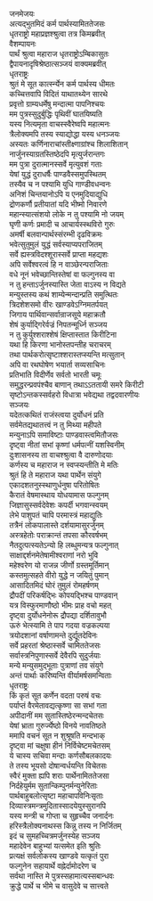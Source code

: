 जनमेजयः  
अत्यद्भुतमिदं कर्म पार्थस्यामिततेजसः  
धृतराष्ट्रो महाप्रज्ञश्श्रुत्वा तत्र किमब्रवीत्  
वैशम्पायनः  
पार्थं श्रुत्वा महाराज धृतराष्ट्रोऽम्बिकासुतः  
द्वैपायनादृषिश्रेष्ठात्सञ्जयं वाक्यमब्रवीत्  
धृतराष्ट्रः  
श्रुतं मे सूत कार्त्स्न्येन कर्म पार्थस्य धीमतः  
कच्चित्तवापि विदितं याथातथ्येन सारथे  
प्रवृत्तो ग्राम्यधर्मेषु मन्दात्मा पापनिश्चयः  
मम पुत्रस्सुदुर्बुद्धिः पृथिवीं घातयिष्यति  
यस्य नित्यमृता वाचस्स्वैरेष्वपि महात्मनः  
त्रैलोक्यमपि तस्य स्याद्योद्धा यस्य धनञ्जयः  
अस्यतः कर्णिनाराचांस्तीक्ष्णाग्रांश्च शिलाशितान्  
नार्जुनस्याग्रतस्तिष्ठेदपि मृत्युर्जरान्तगः  
मम पुत्रा दुरात्मानस्सर्वे मृत्युवशं गताः  
येषां युद्धं दुराधर्षैः पाण्डवैस्समुपस्थितम्  
तस्यैव च न पश्यामि युधि गाण्डीवधन्वनः  
अनिशं चिन्तयानोऽपि य एनमुदियाद्युधि  
द्रोणकर्णौ प्रतीयातां यदि भीष्मो निवारणे  
महान्स्यात्संशयो लोके न तु पश्यामि नो जयम्  
घृणी कर्णः प्रमादी च आचार्यस्स्थविरो गुरुः  
अमर्षी बलवान्पार्थस्संरम्भी दृढविक्रमः  
भवेत्सुतुमुलं युद्धं सर्वस्याप्यपराजितम्  
सर्वे ह्यस्त्रविदश्शूरास्सर्वे प्राप्ता महद्यशः  
अपि सर्वेश्वरत्वं हि न वाञ्छेरन्पराजिताः  
वधे नूनं भवेच्छान्तिस्तेषां वा फल्गुनस्य वा  
न तु हन्ताऽर्जुनस्यास्ति जेता वाऽस्य न विद्यते  
मन्युस्तस्य कथं शाम्येन्मन्दान्प्रति समुत्थितः  
त्रिदशेशसमो वीरः खाण्डवेऽग्निमतर्पयत्  
जिगाय पार्थिवान्सर्वान्राजसूये महाक्रतौ  
शेषं कुर्याद्गिरेर्वज्रं निपतन्मूर्ध्नि सञ्जय  
न तु कुर्युश्शराश्शेषं क्षिप्तास्तात किरीटिना  
यथा हि किरणा भानोस्तपन्तीह चराचरम्  
तथा पार्थकरोत्सृष्टाश्शरास्तप्स्यन्ति मत्सुतान्  
अपि वा रथघोषेण भयार्ता सव्यसाचिनः  
प्रतिभाति विदीर्णेव सर्वतो भारती चमूः  
समुद्धरन्प्रवपंश्चैव बाणान् तथाऽऽततायी समरे किरीटी  
सृष्टोऽन्तकस्सर्वहरो विधात्रा भवेद्यथा तद्वदवारणीयः  
सञ्जयः  
यदेतत्कथितं राजंस्त्वया दुर्योधनं प्रति  
सर्वमेतद्यथातत्त्वं न तु मिथ्या महीपते  
मन्युनाऽपि समाविष्टाः पाण्डवास्त्वमितौजसः  
दृष्ट्वा नीतां सभां कृष्णां धर्मपत्नीं यशस्विनीम्  
दुःशासनस्य ता वाचश्श्रुत्वा वै दारुणोदयाः  
कर्णस्य च महाराज न स्वप्स्यन्तीति मे मतिः  
श्रुतं हि ते महाराज यथा पार्थेन संयुगे  
एकादशतनुस्स्थाणुर्धनुषा परितोषितः  
कैरातं वेषमास्थाय योधयामास फल्गुनम्  
जिज्ञासुस्सर्वदेवेशः कपर्दी भगवान्स्वयम्  
लेभे पाशुपतं चापि परमास्त्रं महाद्युतिः  
तत्रैनं लोकपालास्ते दर्शयामासुरर्जुनम्  
अस्त्रहेतोः पराक्रान्तं तपसा कौरवर्षभम्  
नैतदुत्पत्स्यतेऽन्यो हि लब्धुमन्यत्र फल्गुनात्  
साक्षाद्दर्शनमेतेषामीश्वराणां नरो भुवि  
महेश्वरेण यो राजन्न जीर्णो ग्रस्तमूर्तिमान्  
कस्तमुत्सहते वीरो युद्धे न जयितुं पुमान्  
आसादितमिदं घोरं तुमुलं रोमहर्षणम्  
द्रौपदीं परिकर्षद्भिः कोपयद्भिश्च पाण्डवान्  
यत्र विस्फुरमाणौष्ठो भीमः प्राह वचो महत्  
दृष्ट्वा दुर्योधनेनोरू द्रौपद्या दर्शितावुभौ  
ऊरुं भेत्स्यामि ते पाप गदया वज्रकल्पया  
त्रयोदशानां वर्षाणामन्ते दुर्द्यूतदेविनः  
सर्वे प्रहरतां श्रेष्ठास्सर्वे चामिततेजसः  
सर्वास्त्रनिपुणास्सर्वे देवैरपि सुदुर्जयाः  
मन्ये मन्युसमुद्भूताः पुत्राणां तव संयुगे  
अन्तं पार्थाः करिष्यन्ति वीर्यामर्षसमन्विताः  
धृतराष्ट्रः  
किं कृतं सूत कर्णेन वदता परुषं वचः  
पर्याप्तं वैरमेतावद्यत्कृष्णा सा सभां गता  
अपीदानीं मम सुतास्तिष्ठेरन्मन्दचेतसः  
येषां भ्राता गुरुर्ज्येष्ठो विनये नावतिष्ठते  
ममापि वचनं सूत न शुश्रूषति मन्दभाक्  
दृष्ट्वा मां चक्षुषा हीनं निर्विचेष्टमचेतसम्  
ये चास्य सचिवा मन्दाः कर्णसौबलकादयः  
ते तस्य भूयसो दोषान्वर्धयन्ति विचेतसः  
स्वैरं मुक्ता ह्यपि शराः पार्थेनामिततेजसा  
निर्दहेयुर्मम सुतान्किम्पुनर्मन्युनेरिताः  
पार्थबाहुबलोत्सृष्टा महाचापविनिःसृताः  
दिव्यास्त्रमन्त्रमुदितास्सादयेयुस्सुरानपि  
यस्य मन्त्री च गोप्ता च सुहृच्चैव जनार्दनः  
हरिस्त्रैलोक्यनाथस्स किन्नु तस्य न निर्जितम्  
इदं च सुमहच्चित्रमर्जुनस्येह सञ्जय  
महादेवेन बाहुभ्यां यत्समेत इति श्रुतिः  
प्रत्यक्षं सर्वलोकस्य खाण्डवे यत्कृतं पुरा  
फल्गुनेन सहायार्थे वह्नेर्दामोदरेण च  
सर्वथा नास्ति मे पुत्रस्सहामात्यस्सबान्धवः  
क्रुद्धे पार्थे च भीमे च वासुदेवे च सात्त्वते  
